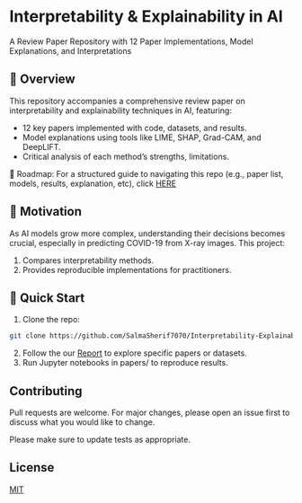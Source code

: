 # Interpretability & Explainability in AI

A Review Paper Repository with 12 Paper Implementations, Model Explanations, and Interpretations

## 📌 Overview

This repository accompanies a comprehensive review paper on interpretability and explainability techniques in AI, featuring:

- 12 key papers implemented with code, datasets, and results.
- Model explanations using tools like LIME, SHAP, Grad-CAM, and DeepLIFT.
- Critical analysis of each method’s strengths, limitations.

🔗 Roadmap: For a structured guide to navigating this repo (e.g., paper list, models, results, explanation, etc), click [HERE](https://docs.google.com/document/d/1BYylULjdUU93eQL_jrLfBk9318yNvyy9QFbydm9vz3o/edit?usp=sharing)

## 🎯 Motivation

As AI models grow more complex, understanding their decisions becomes crucial, especially in predicting COVID-19 from X-ray images. This project:
1. Compares interpretability methods.
2. Provides reproducible implementations for practitioners.

## 🚀 Quick Start
1. Clone the repo:
```bash
git clone https://github.com/SalmaSherif7070/Interpretability-Explainability-in-AI.git
```
2. Follow the our [Report](https://docs.google.com/document/d/1BYylULjdUU93eQL_jrLfBk9318yNvyy9QFbydm9vz3o/edit?usp=sharing) to explore specific papers or datasets.
3. Run Jupyter notebooks in papers/ to reproduce results.

## Contributing

Pull requests are welcome. For major changes, please open an issue first
to discuss what you would like to change.

Please make sure to update tests as appropriate.

## License

[MIT](https://choosealicense.com/licenses/mit/)

